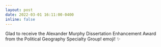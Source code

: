 ```yaml
---
layout: post
date: 2022-03-01 16:11:00-0400
inline: false
---
```


Glad to receive the Alexander Murphy Dissertation Enhancement Award from the Political Geography Specialty Group! emoji! :sparkles: